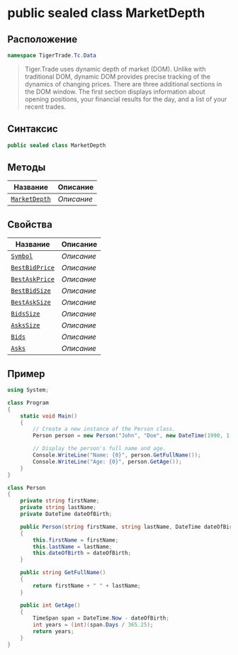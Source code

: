 
# public sealed class MarketDepth
## Расположение
```csharp
namespace TigerTrade.Tc.Data
```



> Tiger.Trade uses dynamic depth of market (DOM). Unlike with traditional DOM, dynamic DOM provides precise tracking of the dynamics of changing prices. There are three additional sections in the DOM window. The first section displays information about opening positions, your financial results for the day, and a list of your recent trades.

## Синтаксис
```csharp
public sealed class MarketDepth
```


## Методы
| Название | Описание |
| --- | --- |
| [`MarketDepth`](./MarketDepth.cs/metody/MarketDepth.md) | *Описание* |

## Свойства
| Название | Описание |
| --- | --- |
| [`Symbol`](./MarketDepth.cs/svoistva/Symbol.md) | *Описание* |
| [`BestBidPrice`](./MarketDepth.cs/svoistva/BestBidPrice.md) | *Описание* |
| [`BestAskPrice`](./MarketDepth.cs/svoistva/BestAskPrice.md) | *Описание* |
| [`BestBidSize`](./MarketDepth.cs/svoistva/BestBidSize.md) | *Описание* |
| [`BestAskSize`](./MarketDepth.cs/svoistva/BestAskSize.md) | *Описание* |
| [`BidsSize`](./MarketDepth.cs/svoistva/BidsSize.md) | *Описание* |
| [`AsksSize`](./MarketDepth.cs/svoistva/AsksSize.md) | *Описание* |
| [`Bids`](./MarketDepth.cs/svoistva/Bids.md) | *Описание* |
| [`Asks`](./MarketDepth.cs/svoistva/Asks.md) | *Описание* |


## Пример
```csharp
using System;

class Program
{
    static void Main()
    {
        // Create a new instance of the Person class.
        Person person = new Person("John", "Doe", new DateTime(1990, 1, 1));

        // Display the person's full name and age.
        Console.WriteLine("Name: {0}", person.GetFullName());
        Console.WriteLine("Age: {0}", person.GetAge());
    }
}

class Person
{
    private string firstName;
    private string lastName;
    private DateTime dateOfBirth;

    public Person(string firstName, string lastName, DateTime dateOfBirth)
    {
        this.firstName = firstName;
        this.lastName = lastName;
        this.dateOfBirth = dateOfBirth;
    }

    public string GetFullName()
    {
        return firstName + " " + lastName;
    }

    public int GetAge()
    {
        TimeSpan span = DateTime.Now - dateOfBirth;
        int years = (int)(span.Days / 365.25);
        return years;
    }
}
```

